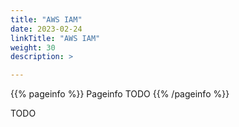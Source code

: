 ```yaml
---
title: "AWS IAM"
date: 2023-02-24
linkTitle: "AWS IAM"
weight: 30
description: >

---
```


{{% pageinfo %}}
Pageinfo TODO
{{% /pageinfo %}}

TODO